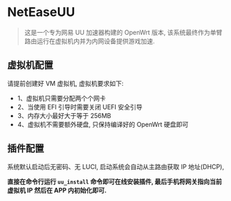 # NetEaseUU

> 这是一个专为网易 UU 加速器构建的 OpenWrt 版本, 该系统最终作为单臂路由运行在虚拟机内并为内网设备提供游戏加速.

## 虚拟机配置

请提前创建好 VM 虚拟机, 虚拟机要求如下:

- 1、虚拟机只需要分配两个个网卡
- 2、当使用 EFI 引导时需要关闭 UEFI 安全引导
- 3、内存大小最好大于等于 256MB
- 4、虚拟机不需要额外硬盘, 只保持编译好的 OpenWrt 硬盘即可


## 插件配置

系统默认启动后无密码、无 LUCI, 启动系统会自动从主路由获取 IP 地址(DHCP),

**直接在命令行运行 `uu_install` 命令即可在线安装插件, 最后手机将网关指向当前虚拟机 IP 然后在 APP 内初始化即可.**
